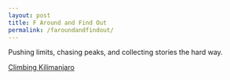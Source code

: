```yaml
---
layout: post
title: F Around and Find Out
permalink: /faroundandfindout/
---
```


Pushing limits, chasing peaks, and collecting stories the hard way.


[Climbing Kilimanjaro](https://bangaloremirror.indiatimes.com/opinion/sunday-read/on-top-of-the-world/articleshow/53890829.cms)

